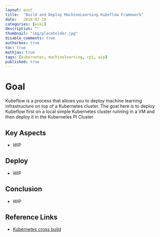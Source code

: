 ```yaml
---
layout: post
title:  "Build and Deploy MachineLearning Kubeflow Framework"
date:   2018-07-19
categories: [wiki]
description: ""
thumbnail: "img/placeholder.jpg"
disable_comments: true
authorbox: true
toc: true
mathjax: true
tags: [kubernetes, machinelearning, rpi, wip]
published: true
---
```


# Goal

Kubeflow is a process that allows you to deploy machine learning infrastructure
on top of a Kubernetes cluster. The goal here is to deploy Kubeflow first on
a local simple Kubernetes cluster running in a VM and then deploy it in the 
Kubernetes PI Cluster

## Key Aspects

- WIP

## Deploy

- WIP

## Conclusion

- WIP

## Reference Links

- [Kubernetes cross build]()

